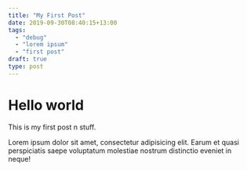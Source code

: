 ```yaml
---
title: "My First Post"
date: 2019-09-30T08:40:15+13:00
tags:
  - "debug"
  - "lorem ipsum"
  - "first post"
draft: true
type: post
---
```


# Hello world

This is my first post n stuff.

Lorem ipsum dolor sit amet, consectetur adipisicing elit. Earum et quasi perspiciatis saepe voluptatum molestiae nostrum distinctio eveniet in neque!
